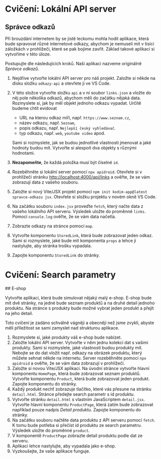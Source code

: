 # Cvičení: Lokální API server
## Správce odkazů

Při brouzdání internetem by se jistě leckomu mohla hodit aplikace, která bude spravovat různé internetové odkazy, abychom je nemuseli mít v tisíci záložkách v prohlížeči, které se pak bojíme zavřít. Základ takové aplikací si vytvoříme v této úloze.

Postupujte dle následujících kroků. Naši aplikaci nazveme originálně _Správce odkazů_.

1. Nejdříve vytvořte lokální API server pro náš projekt. Založte si někde na disku složku `odkazy-api` a otevřete ji ve VS Code.
1. V této složce vytvořte složku `api` a v ní soubor `links.json` a vložte do něj pole několika odkazů, abychom měli do začátku nějaká data. Rozmyslete si, jak by měl objekt jednoho odkazu vypadat. Určitě budeme chtít evidovat

   - URL na kterou odkaz míří, např. `https://www.seznam.cz`,
   - název odkazu, např. `Seznam`,
   - popis odkazu, např. `Nejlepší český vyhledávač`.
   - typ odkazu, např. `web`, `youtube video` apod.

   Sami si rozmyslete, jak se budou jednotlivé vlastnosti jmenovat a jaké hodnoty budou mít. Vytvořte si alespoň dva objekty s různými hodnotami.

1. **Nezapomeňte**, že každá položka musí být číselné `id`.
1. Rozeběhněte si lokální server pomocí `npx apidroid`. Otevřete si v prohlížeči stránku [http://localhost:4000/api/links](http://localhost:4000/api/links) a ověřte, že se vám zobrazují data z vašeho souboru.
1. Založte si nový Vite/JSX projekt pomocí `npm init kodim-app@latest spravce-odkazu jsx`. Otevřete si složku projektu v novém okně VS Code.
1. Na začátku souboru `index.jsx` proveďte `fetch`, který načte data z vašeho lokálního API serveru. Výsledek uložte do proměnné `links`. Pomocí `console.log` ověřte, že se vám data načetla.
1. Zobrazte odkazy na stránce pomocí `map`.
1. Vytvořte komponentu `StoredLink`, která bude zobrazovat jeden odkaz. Sami si rozmyslete, jaké bude mít komponenta `props` a lehce ji nastylujte, aby stránka trošku vypadala.
1. Zapojte komponentu `StoredLink` do stránky.

# Cvičení: Search parametry
## E-shop

Vytvořte aplikaci, která bude simulovat nějaký malý e-shop. E-shop bude mít dvě stránky, na jedné bude seznam produktů a na druhé detail jednoho produktu. Na stránce s produkty bude možné vybrat jeden produkt a přejít na jeho detail.

Toto cvičení je zadáno schválně vágněji a obecněji než jsme zvyklí, abyste měli příležitost se sami zamyslet nad strukturou aplikace.

1. Rozmyslete si, jaké produkty váš e-shop bude nabízet.
1. Založte lokální API server. Vytvořte v něm jednu kolekci dat s vašimi produkty. Sami si rozmyslete, jaké vlastnosti budou produkty mít. Nebojte se do dat vložit např. odkazy na obrázek produktu, který můžete sehnat někde na internetu. Server rozeběhněte pomocí `npx apidroid` a ověřte, že se vám data zobrazují v prohlížeči.
1. Založte si novou Vite/JSX aplikaci. Na úvodní stránce vytvořte hlavní komponentu `HomePage`, která bude zobrazovat seznam produktů. Vytvořte komponentu `Product`, která bude zobrazovat jeden produkt. Zapojte komponentu do stránky.
1. Každý produkt nechť zobrazuje tlačítko, které vás přesune na stránku `detail.html`. Stránce předejte search parametr s id produktu.
1. Vytvořte stránku `detail.html` s vlastním JavaScriptem `detail.jsx`. Vytvořte hlavní komponentu `ProductPage`, která zatím bude zobrazovat například pouze nadpis _Detail produktu_. Zapojte komponentu do stránky.
1. Na začátku souboru načtěte data produktu z API serveru pomocí `fetch`. K tomu bude potřeba si přečíst id produktu ze search parametru. Výsledek uložte do proměnné `product`.
1. V komponentě `ProductPage` zobrazte detail produktu podle dat ze serveru.
1. Aplikaci lehce nastylujte, aby vypadala jako e-shop.
1. Vyzkoušejte, že vaše aplikace funguje.
